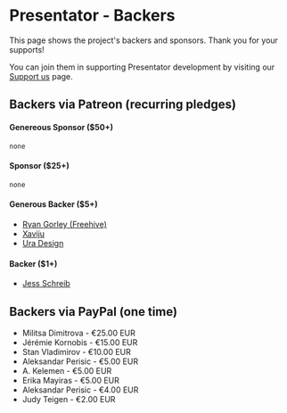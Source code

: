 Presentator - Backers
======================================================================

This page shows the project's backers and sponsors. Thank you for your supports!

You can join them in supporting Presentator development by visiting our [Support us](https://presentator.io/support-us) page.


## Backers via Patreon (recurring pledges)

#### Genereous Sponsor ($50+)
`none`

#### Sponsor ($25+)
`none`

#### Generous Backer ($5+)
- [Ryan Gorley (Freehive)](https://freehive.com/)
- [Xaviju](https://xaviju.github.io/)
- [Ura Design](https://ura.design/)

#### Backer ($1+)
- [Jess Schreib](https://www.facebook.com/JanyalaIllustrations/)


## Backers via PayPal (one time)
- Militsa Dimitrova - €25.00 EUR
- Jérémie Kornobis - €15.00 EUR
- Stan Vladimirov - €10.00 EUR
- Aleksandar Perisic - €5.00 EUR
- A. Kelemen - €5.00 EUR
- Erika Mayiras - €5.00 EUR
- Aleksandar Perisic - €4.00 EUR
- Judy Teigen - €2.00 EUR
